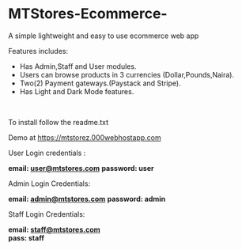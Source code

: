 # MTStores-Ecommerce-
A simple lightweight and easy to use ecommerce web app

Features includes:

<ul>
<li>Has Admin,Staff and User modules.</li>
<li>Users can browse products in 3 currencies (Dollar,Pounds,Naira).</li>
<li>Two(2) Payment gateways.(Paystack and Stripe).</li>
<li>Has Light and Dark Mode features.</li>

</ul>
<br>

To install follow the readme.txt

Demo at https://mtstorez.000webhostapp.com

User  Login credentials :

<b>email: user@mtstores.com</b>
<b>password: user</b>

Admin  Login Credentials:

<b>email: admin@mtstores.com</b>
<b>password: admin</b>

Staff Login Credentials:

<b>email: staff@mtstores.com</b><br>
<b>pass: staff</b>

